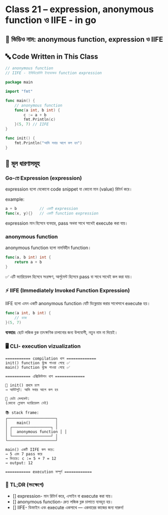 # Class 21 – expression, anonymous function ও IIFE - in go

## 🎥 ভিডিও নাম: anonymous function, expression ও IIFE

## 🔤 Code Written in This Class

```go
// anonymous function
// IIFE - ইমিডিয়েটলি ইনভোকড function expression

package main

import "fmt"

func main() {
    // anonymous function
    func(a int, b int) {
        c := a + b
        fmt.Println(c)
    }(5, 7) // IIFE
}

func init() {
    fmt.Println("আমি সবার আগে কল হব")
}
```

## 🧠 মূল ধারণাসমূহ

###  Go-তে Expression (expression)

expression হলো যেকোনো code snippet যা কোনো মান (value) রিটার্ন করে।

example:

```go
a + b          // একটি expression
func(x, y){}   // একটি function expression
```

expression মান হিসেবে ব্যবহার, pass অথবা সাথে সাথেই execute করা যায়।

###  anonymous function

anonymous function হলো নামবিহীন function।

```go
func(a, b int) int {
    return a + b
}
```

✅ এটি ভ্যারিয়েবল হিসেবে সংরক্ষণ, আর্গুমেন্ট হিসেবে pass বা সাথে সাথেই কল করা যায়।

### ⚡ IIFE (Immediately Invoked Function Expression)

IIFE হলো এমন একটি anonymous function যেটি ডিক্লেয়ার করার সাথেসাথে execute হয়।

```go
func(a int, b int) {
    // কাজ
}(5, 7)
```

**ব্যবহার:** ছোট লজিক ব্লক তাৎক্ষণিক চালানোর জন্য উপযোগী, নতুন নাম না দিয়েই।

### 🖥️ CLI-  execution vizualization

```
=========== compilation ধাপ =============
init() function খুঁজে পাওয়া গেছে ✅
main() function খুঁজে পাওয়া গেছে ✅

=========== এক্সিকিউশন ধাপ =============

🔁 init() প্রথমে চলে
→ আউটপুট: আমি সবার আগে কল হব

🧠 ডেটা সেগমেন্ট:
(কোনো গ্লোবাল ভ্যারিয়েবল নেই)

📚 stack frame:
┌─────────────────────┐
│    main()           │
│ ┌─────────────────┐ │
│ │  anonymous function │ │
│ └─────────────────┘ │
└─────────────────────┘

main() একটি IIFE কল করে:
→ 5 এবং 7 pass করে
→ ভিতরে: c := 5 + 7 = 12
→ output: 12

=========== execution সম্পূর্ণ ============
```

### 🧵 TL;DR (সংক্ষেপে)

- []  expression- মান রিটার্ন করে, এসাইন বা execute করা যায়।
- []  anonymous function- দ্রুত লজিক ব্লক চালাতে ব্যবহৃত হয়।
- []  IIFE- ডিফাইন এবং execute একসাথে — একবারের কাজের জন্য দারুন!